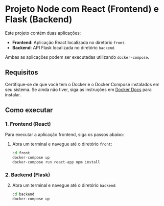 # Projeto Node com React (Frontend) e Flask (Backend)

Este projeto contém duas aplicações:

- **Frontend**: Aplicação React localizada no diretório `front`.
- **Backend**: API Flask localizada no diretório `backend`.

Ambas as aplicações podem ser executadas utilizando `docker-compose`.

## Requisitos

Certifique-se de que você tem o Docker e o Docker Compose instalados em seu sistema. Se ainda não tiver, siga as instruções em [Docker Docs](https://docs.docker.com/get-docker/) para instalar.

## Como executar

### 1. Frontend (React)

Para executar a aplicação frontend, siga os passos abaixo:

1. Abra um terminal e navegue até o diretório `front`:
   ```bash
   cd front
   docker-compose up
   docker-compose run react-app npm install

### 2. Backend (Flask)

2. Abra um terminal e navegue até o diretório `backend`:
   ```bash
   cd backend
   docker-compose up
